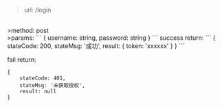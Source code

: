 >url: /login
<br>
>method: post
<br>
>params: 
```
{
    username: string,
    password: string
}
```
success return:
```
{
    stateCode: 200,
    stateMsg: '成功',
    result: {
        token: 'xxxxxx'
    }
}
```

fail return:
```
{
    stateCode: 401,
    stateMsg: '未获取授权',
    result: null
}
```